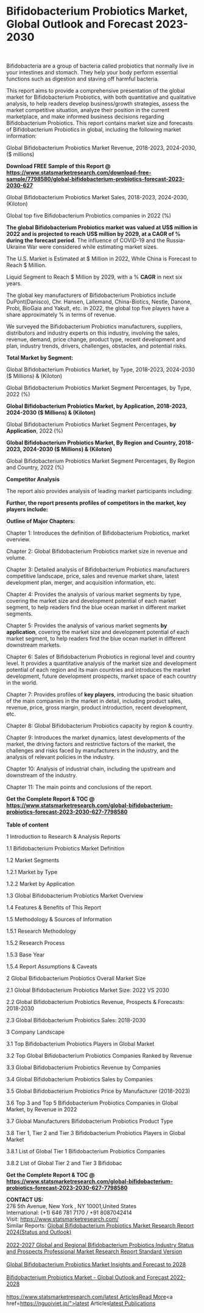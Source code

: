 <h1>Bifidobacterium Probiotics Market, Global Outlook and Forecast 2023-2030</h1><br/><p>Bifidobacteria are a group of bacteria called probiotics that normally live in your intestines and stomach. They help your body perform essential functions such as digestion and staving off harmful bacteria.</p><p>This report aims to provide a comprehensive presentation of the global market for Bifidobacterium Probiotics, with both quantitative and qualitative analysis, to help readers develop business/growth strategies, assess the market competitive situation, analyze their position in the current marketplace, and make informed business decisions regarding Bifidobacterium Probiotics. This report contains market size and forecasts of Bifidobacterium Probiotics in global, including the following market information:</p><p>Global Bifidobacterium Probiotics Market Revenue, 2018-2023, 2024-2030, ($ millions)</p><p><strong>Download FREE Sample of this Report @ <a href="https://www.statsmarketresearch.com/download-free-sample/7798580/global-bifidobacterium-probiotics-forecast-2023-2030-627">https://www.statsmarketresearch.com/download-free-sample/7798580/global-bifidobacterium-probiotics-forecast-2023-2030-627</a></strong></p><p>Global Bifidobacterium Probiotics Market Sales, 2018-2023, 2024-2030, (Kiloton)</p><p>Global top five Bifidobacterium Probiotics companies in 2022 (%)</p><p><strong>The global Bifidobacterium Probiotics market was valued at US$ million in 2022 and is projected to reach US$ million by 2029, at a <strong>CAGR</strong> of % during the forecast period</strong>. The influence of COVID-19 and the Russia-Ukraine War were considered while estimating market sizes.</p><p>The U.S. Market is Estimated at $ Million in 2022, While China is Forecast to Reach $ Million.</p><p>Liquid Segment to Reach $ Million by 2029, with a % <strong>CAGR</strong> in next six years.</p><p>The global key manufacturers of Bifidobacterium Probiotics include DuPont(Danisco), Chr. Hansen, Lallemand, China-Biotics, Nestle, Danone, Probi, BioGaia and Yakult, etc. in 2022, the global top five players have a share approximately % in terms of revenue.</p><p>We surveyed the Bifidobacterium Probiotics manufacturers, suppliers, distributors and industry experts on this industry, involving the sales, revenue, demand, price change, product type, recent development and plan, industry trends, drivers, challenges, obstacles, and potential risks.</p><p><strong>Total Market by Segment:</strong></p><p>Global Bifidobacterium Probiotics Market, by Type, 2018-2023, 2024-2030 ($ Millions) & (Kiloton)</p><p>Global Bifidobacterium Probiotics Market Segment Percentages, by Type, 2022 (%)</p><p><strong>Global Bifidobacterium Probiotics Market, <strong>by Application</strong>, 2018-2023, 2024-2030 ($ Millions) & (Kiloton)</strong></p><p>Global Bifidobacterium Probiotics Market Segment Percentages, <strong>by Application</strong>, 2022 (%)</p><p><strong>Global Bifidobacterium Probiotics Market, By Region and Country, 2018-2023, 2024-2030 ($ Millions) & (Kiloton)</strong></p><p>Global Bifidobacterium Probiotics Market Segment Percentages, By Region and Country, 2022 (%)</p><p><strong>Competitor Analysis</strong></p><p>The report also provides analysis of leading market participants including:</p><p><strong>Further, the report presents profiles of competitors in the market, <strong>key players</strong> include:</strong></p><p><strong>Outline of Major Chapters:</strong></p><p>Chapter 1: Introduces the definition of Bifidobacterium Probiotics, market overview.</p><p>Chapter 2: Global Bifidobacterium Probiotics market size in revenue and volume.</p><p>Chapter 3: Detailed analysis of Bifidobacterium Probiotics manufacturers competitive landscape, price, sales and revenue market share, latest development plan, merger, and acquisition information, etc.</p><p>Chapter 4: Provides the analysis of various market segments by type, covering the market size and development potential of each market segment, to help readers find the blue ocean market in different market segments.</p><p>Chapter 5: Provides the analysis of various market segments <strong>by application</strong>, covering the market size and development potential of each market segment, to help readers find the blue ocean market in different downstream markets.</p><p>Chapter 6: Sales of Bifidobacterium Probiotics in regional level and country level. It provides a quantitative analysis of the market size and development potential of each region and its main countries and introduces the market development, future development prospects, market space of each country in the world.</p><p>Chapter 7: Provides profiles of <strong>key players</strong>, introducing the basic situation of the main companies in the market in detail, including product sales, revenue, price, gross margin, product introduction, recent development, etc.</p><p>Chapter 8: Global Bifidobacterium Probiotics capacity by region & country.</p><p>Chapter 9: Introduces the market dynamics, latest developments of the market, the driving factors and restrictive factors of the market, the challenges and risks faced by manufacturers in the industry, and the analysis of relevant policies in the industry.</p><p>Chapter 10: Analysis of industrial chain, including the upstream and downstream of the industry.</p><p>Chapter 11: The main points and conclusions of the report.</p><div><b>Get the Complete Report & TOC @ <a href="https://www.statsmarketresearch.com/global-bifidobacterium-probiotics-forecast-2023-2030-627-7798580">https://www.statsmarketresearch.com/global-bifidobacterium-probiotics-forecast-2023-2030-627-7798580</a></b></div><br><b>Table of content</b><p>1 Introduction to Research & Analysis Reports<br />
 
  1.1 Bifidobacterium Probiotics Market Definition<br />
 
  1.2 Market Segments<br />
 
  1.2.1 Market by Type<br />
 
  1.2.2 Market by Application<br />
 
  1.3 Global Bifidobacterium Probiotics Market Overview<br />
 
  1.4 Features & Benefits of This Report<br />
 
  1.5 Methodology & Sources of Information<br />
 
  1.5.1 Research Methodology<br />
 
  1.5.2 Research Process<br />
 
  1.5.3 Base Year<br />
 
  1.5.4 Report Assumptions & Caveats<br />
 
 2 Global Bifidobacterium Probiotics Overall Market Size<br />
 
  2.1 Global Bifidobacterium Probiotics Market Size: 2022 VS 2030<br />
 
  2.2 Global Bifidobacterium Probiotics Revenue, Prospects & Forecasts: 2018-2030<br />
 
  2.3 Global Bifidobacterium Probiotics Sales: 2018-2030<br />
 
 3 Company Landscape<br />
 
  3.1 Top Bifidobacterium Probiotics Players in Global Market<br />
 
  3.2 Top Global Bifidobacterium Probiotics Companies Ranked by Revenue<br />
 
  3.3 Global Bifidobacterium Probiotics Revenue by Companies<br />
 
  3.4 Global Bifidobacterium Probiotics Sales by Companies<br />
 
  3.5 Global Bifidobacterium Probiotics Price by Manufacturer (2018-2023)<br />
 
  3.6 Top 3 and Top 5 Bifidobacterium Probiotics Companies in Global Market, by Revenue in 2022<br />
 
  3.7 Global Manufacturers Bifidobacterium Probiotics Product Type<br />
 
  3.8 Tier 1, Tier 2 and Tier 3 Bifidobacterium Probiotics Players in Global Market<br />
 
  3.8.1 List of Global Tier 1 Bifidobacterium Probiotics Companies<br />
 
  3.8.2 List of Global Tier 2 and Tier 3 Bifidobac<br><div><b>Get the Complete Report & TOC @ <a href="https://www.statsmarketresearch.com/global-bifidobacterium-probiotics-forecast-2023-2030-627-7798580">https://www.statsmarketresearch.com/global-bifidobacterium-probiotics-forecast-2023-2030-627-7798580</a></b></div></p> <b>CONTACT US:</b><br>276 5th Avenue, New York , NY 10001,United States<br>International: (+1) 646 781 7170 / +91 8087042414<br>Visit: <a href="https://www.statsmarketresearch.com/">https://www.statsmarketresearch.com/</a><br>Similar Reports: <a href="https://www.statsmarketresearch.com/global-bifidobacterium-probiotics-forecast-2023-2030-627-7798580">Global Bifidobacterium Probiotics Market Research Report 2024(Status and Outlook)</a><br/><br/><a href="https://www.statsmarketresearch.com/global-bifidobacterium-probiotics-forecast-2023-2030-627-7798580">2022-2027 Global and Regional Bifidobacterium Probiotics Industry Status and Prospects Professional Market Research Report Standard Version</a><br/><br/><a href="https://www.statsmarketresearch.com/global-bifidobacterium-probiotics-forecast-2023-2030-627-7798580">Global Bifidobacterium Probiotics Market Insights and Forecast to 2028</a><br/><br/><a href="https://www.statsmarketresearch.com/global-bifidobacterium-probiotics-forecast-2023-2030-627-7798580">Bifidobacterium Probiotics Market - Global Outlook and Forecast 2022-2028</a><br/><br/><a href="https://gyeongbokgung.com">https://www.statsmarketresearch.com/</a><a href="https://hallyeomaritime.com">latest Articles</a><a href="https://jingwansa.com">Read More</a><a href=https://nguoiviet.jp/">latest Articles</a><a href="https://www.intelmarketresearch.com/">latest Publications</a>